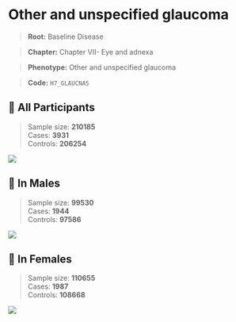 # Other and unspecified glaucoma

> **Root:** Baseline Disease  

> **Chapter:** Chapter VII- Eye and adnexa  

> **Phenotype:** Other and unspecified glaucoma  

> **Code:** `H7_GLAUCNAS`

## 🧪 All Participants  
> Sample size: **210185**  
> Cases: **3931**  
> Controls: **206254**
<img src="/Disease/Figures/ALL/Incidence/H7_GLAUCNAS.png"/>
<CsvTable src="/Disease_Data/ALL/Incidence/COX_H7_GLAUCNAS.csv" label="🔍 View full results" />

## 👨 In Males  
> Sample size: **99530**  
> Cases: **1944**  
> Controls: **97586**
<img src="/Disease/Figures/Male/Incidence/H7_GLAUCNAS.png"/>
<CsvTable src="/Disease_Data/Male/Incidence/COX_H7_GLAUCNAS.csv" label="🔍 View full results" />

## 👩 In Females  
> Sample size: **110655**  
> Cases: **1987**  
> Controls: **108668**
<img src="/Disease/Figures/Female/Incidence/H7_GLAUCNAS.png"/>
<CsvTable src="/Disease_Data/Female/Incidence/COX_H7_GLAUCNAS.csv" label="🔍 View full results" />

